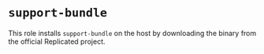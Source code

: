 # `support-bundle`

This role installs `support-bundle` on the host by downloading the binary from the
official Replicated project.
